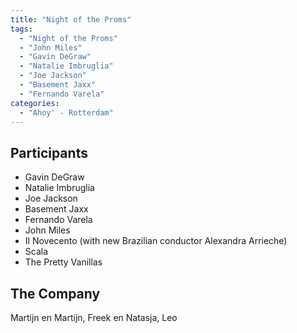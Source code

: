```yaml
---
title: "Night of the Proms"
tags:
  - "Night of the Proms"
  - "John Miles"
  - "Gavin DeGraw"
  - "Natalie Imbruglia"
  - "Joe Jackson"
  - "Basement Jaxx"
  - "Fernando Varela"
categories:
  - "Ahoy' - Rotterdam"
---
```

Participants
------------
* Gavin DeGraw
* Natalie Imbruglia
* Joe Jackson
* Basement Jaxx
* Fernando Varela
* John Miles
* Il Novecento (with new Brazilian conductor Alexandra Arrieche)
* Scala
* The Pretty Vanillas

The Company
-----------
Martijn en Martijn, Freek en Natasja, Leo
